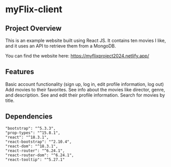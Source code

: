 # myFlix-client

## Project Overview

This is an example website built using React JS. It contains ten movies I like, and it uses an API to retrieve them from a MongoDB.

You can find the website here: https://myflixproject2024.netlify.app/

## Features
Basic account functionality (sign up, log in, edit profile information, log out)
Add movies to their favorites.
See info about the movies like director, genre, and description.
See and edit their profile information.
Search for movies by title.

##  Dependencies
    "bootstrap": "^5.3.3",
    "prop-types": "^15.8.1",
    "react": "^18.3.1",
    "react-bootstrap": "^2.10.4",
    "react-dom": "^18.3.1",
    "react-router": "^6.24.1",
    "react-router-dom": "^6.24.1",
    "react-tooltip": "^5.27.1"